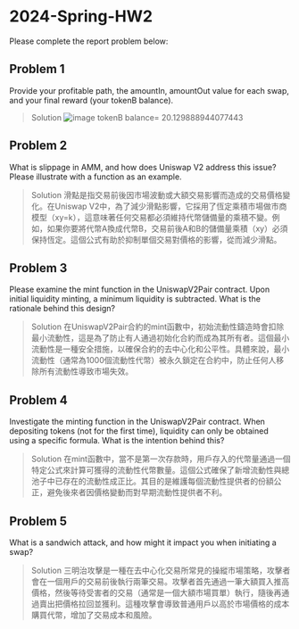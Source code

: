 # 2024-Spring-HW2

Please complete the report problem below:

## Problem 1
Provide your profitable path, the amountIn, amountOut value for each swap, and your final reward (your tokenB balance).
> Solution
> ![image](https://github.com/charlie891026/Homework_2/assets/113324433/7eded9cd-88fc-47be-8419-4894145b8116)
> tokenB balance= 20.129888944077443


## Problem 2
What is slippage in AMM, and how does Uniswap V2 address this issue? Please illustrate with a function as an example.
> Solution
> 滑點是指交易前後因市場波動或大額交易影響而造成的交易價格變化。在Uniswap V2中，為了減少滑點影響，它採用了恆定乘積市場做市商模型（xy=k），這意味著任何交易都必須維持代幣儲備量的乘積不變。例如，如果你要將代幣A換成代幣B，交易前後A和B的儲備量乘積（xy）必須保持恆定。這個公式有助於抑制單個交易對價格的影響，從而減少滑點。

## Problem 3
Please examine the mint function in the UniswapV2Pair contract. Upon initial liquidity minting, a minimum liquidity is subtracted. What is the rationale behind this design?
> Solution
> 在UniswapV2Pair合約的mint函數中，初始流動性鑄造時會扣除最小流動性，這是為了防止有人通過初始化合約而成為其所有者。這個最小流動性是一種安全措施，以確保合約的去中心化和公平性。具體來說，最小流動性（通常為1000個流動性代幣）被永久鎖定在合約中，防止任何人移除所有流動性導致市場失效。

## Problem 4
Investigate the minting function in the UniswapV2Pair contract. When depositing tokens (not for the first time), liquidity can only be obtained using a specific formula. What is the intention behind this?
> Solution
> 在mint函數中，當不是第一次存款時，用戶存入的代幣量通過一個特定公式來計算可獲得的流動性代幣數量。這個公式確保了新增流動性與總池子中已存在的流動性成正比。其目的是維護每個流動性提供者的份額公正，避免後來者因價格變動而對早期流動性提供者不利。

## Problem 5
What is a sandwich attack, and how might it impact you when initiating a swap?
> Solution
> 三明治攻擊是一種在去中心化交易所常見的操縱市場策略，攻擊者會在一個用戶的交易前後執行兩筆交易。攻擊者首先通過一筆大額買入推高價格，然後等待受害者的交易（通常是一個大額市場買單）執行，隨後再通過賣出把價格拉回並獲利。這種攻擊會導致普通用戶以高於市場價格的成本購買代幣，增加了交易成本和風險。

